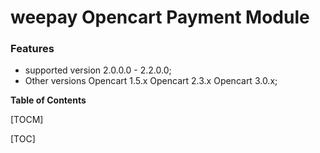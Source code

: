 # weepay Opencart Payment Module 
  ### Features
  
  - supported version  2.0.0.0 - 2.2.0.0;
  - Other versions Opencart 1.5.x  Opencart 2.3.x Opencart 3.0.x;

  **Table of Contents**

[TOCM]

[TOC]

